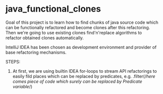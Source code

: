# java_functional_clones

Goal of this project is to learn how to find chunks of java source code which can be functionally refactored and become clones after this refactoring. 
Then we're going to use existing clones find'n'replace algorithms to refactor obtained clones automatically.

IntelliJ IDEA has been chosen as development environment and provider of base refactoring mechanisms.

STEPS:

1. At first, we are using builtin IDEA for-loops to stream API refactorings to easily fild places which can be replaced by predicates, e.g. .filter(/*here comes piece of code which surely can be replaced by Predicate variable*/)

